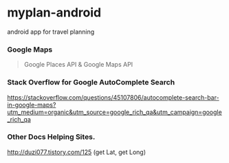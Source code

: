 # myplan-android
android app for travel planning

### Google Maps
> Google Places API & Google Maps API

### Stack Overflow for Google AutoComplete Search
https://stackoverflow.com/questions/45107806/autocomplete-search-bar-in-google-maps?utm_medium=organic&utm_source=google_rich_qa&utm_campaign=google_rich_qa

### Other Docs Helping Sites.
http://duzi077.tistory.com/125 (get Lat, get Long)
